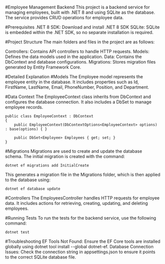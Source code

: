 #Employee Management Backend
This project is a backend service for managing employees, built with .NET 8 and using SQLite as the database. The service provides CRUD operations for employee data.

#Prerequisites
.NET 8 SDK: Download and install .NET 8 SDK
SQLite: SQLite is embedded within the .NET SDK, so no separate installation is required.

#Project Structure
The main folders and files in the project are as follows:

Controllers: Contains API controllers to handle HTTP requests.
Models: Defines the data models used in the application.
Data: Contains the DbContext and database configurations.
Migrations: Stores migration files generated by Entity Framework Core.

#Detailed Explanation
#Models
The Employee model represents the employee entity in the database. It includes properties such as Id, FirstName, LastName, Email, PhoneNumber, Position, and Department.

#Data Context
The EmployeeContext class inherits from DbContext and configures the database connection. It also includes a DbSet<Employee> to manage employee records.

```
public class EmployeeContext : DbContext
{
    public EmployeeContext(DbContextOptions<EmployeeContext> options) : base(options) { }

    public DbSet<Employee> Employees { get; set; }
}
```

#Migrations
Migrations are used to create and update the database schema. The initial migration is created with the command:
```
dotnet ef migrations add InitialCreate
```
This generates a migration file in the Migrations folder, which is then applied to the database using:
```
dotnet ef database update
```

#Controllers
The EmployeesController handles HTTP requests for employee data. It includes actions for retrieving, creating, updating, and deleting employees.

#Running Tests
To run the tests for the backend service, use the following command:
```
dotnet test
```
#Troubleshooting
EF Tools Not Found: Ensure the EF Core tools are installed globally using dotnet tool install --global dotnet-ef.
Database Connection Issues: Check the connection string in appsettings.json to ensure it points to the correct SQLite database file.




